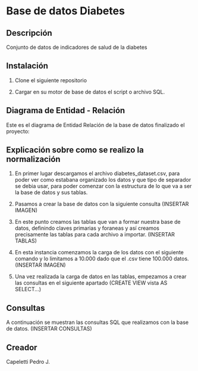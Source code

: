 # Base de datos Diabetes
## Descripción
Conjunto de datos de indicadores de salud de la diabetes

## Instalación
   1. Clone el siguiente repositorio

   
   2. Cargar en su motor de base de datos el script o archivo SQL.

## Diagrama de Entidad - Relación
Este es el diagrama de Entidad Relación de la base de datos finalizado el proyecto:


## Explicación sobre como se realizo la normalización
  1. En primer lugar descargamos el archivo diabetes_dataset.csv, para poder ver como estabana organizado los datos y que tipo de separador se debia usar, para poder comenzar con la estructura de lo que va a ser la base de datos y sus tablas.
  
  2. Pasamos a crear la base de datos con la siguiente consulta
     (INSERTAR IMAGEN)
     
  3. En este punto creamos las tablas que van a formar nuestra base de datos, definindo claves primarias  y foraneas y así creamos precisamente las tablas para cada archivo a importar.
     (INSERTAR TABLAS)
  
  4. En esta instancia comenzamos la carga de los datos con el siguiente comando y lo limitamos a 10.000 dado que el .csv tiene 100.000 datos.
  (INSERTAR IMAGEN)
  
  5. Una vez realizada la carga de datos en las tablas, empezamos a crear las consultas en el siguiente apartado
     (CREATE VIEW vista AS SELECT...)

## Consultas
A continuación se muestran las consultas SQL que realizamos con la base de datos.
(INSERTAR CONSULTAS)


## Creador
Capeletti Pedro J. 
